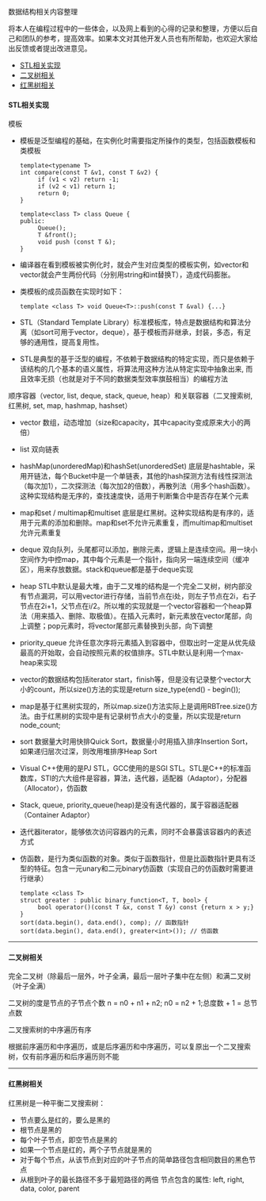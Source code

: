 数据结构相关内容整理

将本人在编程过程中的一些体会，以及网上看到的心得的记录和整理，方便以后自己和团队的参考，提高效率。如果本文对其他开发人员也有所帮助，也欢迎大家给出反馈或者提出改进意见。

*	[STL相关实现](#stl)
*	[二叉树相关](#binarytree)
*	[红黑树相关](#rbtree)

<h4 id="stl">STL相关实现</h4>

模板
*   模板是泛型编程的基础，在实例化时需要指定所操作的类型，包括函数模板和类模板

        template<typename T>
        int compare(const T &v1, const T &v2) {
             if (v1 < v2) return -1;
             if (v2 < v1) return 1;
             return 0;
        }

        template<class T> class Queue {
        public:
             Queue();
             T &front();
             void push (const T &);
        }

*   编译器在看到模板被实例化时，就会产生对应类型的模板实例，如vector<string>和vector<int>就会产生两份代码（分别用string和int替换T），造成代码膨胀。
*   类模板的成员函数在实现时如下：

        template <class T> void Queue<T>::push(const T &val) {...}

*   STL（Standard Template Library）标准模板库，特点是数据结构和算法分离（如sort可用于vector，deque），基于模板而非继承，封装，多态，有足够的通用性，提高复用性。
*   STL是典型的基于泛型的编程，不依赖于数据结构的特定实现，而只是依赖于该结构的几个基本的语义属性，将算法用这种方法从特定实现中抽象出来, 而且效率无损（也就是对于不同的数据类型效率旗鼓相当）的编程方法

顺序容器（vector, list, deque, stack, queue, heap）和关联容器（二叉搜索树, 红黑树, set, map, hashmap, hashset）
*   vector 数组，动态增加（size和capacity，其中capacity变成原来大小的两倍）
*   list 双向链表
*   hashMap(unorderedMap)和hashSet(unorderedSet) 底层是hashtable，采用开链法，每个Bucket中是一个单链表，其他的hash探测方法有线性探测法（每次加1），二次探测法（每次加2的倍数），再散列法（用多个hash函数）。这种实现结构是无序的，查找速度快，适用于判断集合中是否存在某个元素
*   map和set / multimap和multiset 底层是红黑树。这种实现结构是有序的，适用于元素的添加和删除。map和set不允许元素重复，而multimap和multiset允许元素重复
*   deque 双向队列，头尾都可以添加，删除元素，逻辑上是连续空间。用一块小空间作为中控map，其中每个元素是一个指针，指向另一端连续空间（缓冲区），用来存放数据。stack和queue都是基于deque实现
*   heap STL中默认是最大堆，由于二叉堆的结构是一个完全二叉树，树内部没有节点漏洞，可以用vector进行存储，当前节点在i处，则左子节点在2i，右子节点在2i+1，父节点在i/2。所以堆的实现就是一个vector容器和一个heap算法（用来插入、删除、取极值）。在插入元素时，新元素放在vector尾部，向上调整；pop元素时，将vector尾部元素替换到头部，向下调整
*   priority_queue 允许任意次序将元素插入到容器中，但取出时一定是从优先级最高的开始取，会自动按照元素的权值排序。STL中默认是利用一个max-heap来实现

*   vector的数据结构包括iterator start，finish等，但是没有记录整个vector大小的count，所以size()方法的实现是return size_type(end() - begin());

*   map是基于红黑树实现的，所以map.size()方法实际上是调用RBTree.size()方法。由于红黑树的实现中是有记录树节点大小的变量，所以实现是return node_count;

*   sort 数据量大时用快排Quick Sort，数据量小时用插入排序Insertion Sort，如果递归层次过深，则改用堆排序Heap Sort

*   Visual C++使用的是PJ STL，GCC使用的是SGI STL。STL是C++的标准函数库，STl的六大组件是容器，算法，迭代器，适配器（Adaptor），分配器（Allocator），仿函数

*   Stack, queue, priority_queue(heap)是没有迭代器的，属于容器适配器（Container Adaptor）
*   迭代器iterator，能够依次访问容器内的元素，同时不会暴露该容器内的表述方式
*   仿函数，是行为类似函数的对象。类似于函数指针，但是比函数指针更具有泛型的特征。包含一元unary和二元binary仿函数（实现自己的仿函数时需要进行继承）

        template <class T>
        struct greater : public binary_function<T, T, bool> {
             bool operator()(const T &x, const T &y) const {return x > y;}
        }
        sort(data.begin(), data.end(), comp); // 函数指针
        sort(data.begin(), data.end(), greater<int>()); // 仿函数

---

<h4 id="binarytree">二叉树相关</h4>

完全二叉树（除最后一层外，叶子全满，最后一层叶子集中在左侧）和满二叉树（叶子全满）

二叉树的度是节点的子节点个数 n = n0 + n1 + n2; n0 = n2 + 1;总度数 + 1 = 总节点数

二叉搜索树的中序遍历有序

根据前序遍历和中序遍历，或是后序遍历和中序遍历，可以复原出一个二叉搜索树，仅有前序遍历和后序遍历则不能

---

<h4 id="rbtree">红黑树相关</h4>

红黑树是一种平衡二叉搜索树：
*   节点要么是红的，要么是黑的
*   根节点是黑的
*   每个叶子节点，即空节点是黑的
*   如果一个节点是红的，两个子节点就是黑的
*   对于每个节点，从该节点到对应的叶子节点的简单路径包含相同数目的黑色节点
*   从根到叶子的最长路径不多于最短路径的两倍
节点包含的属性: left, right, data, color, parent
